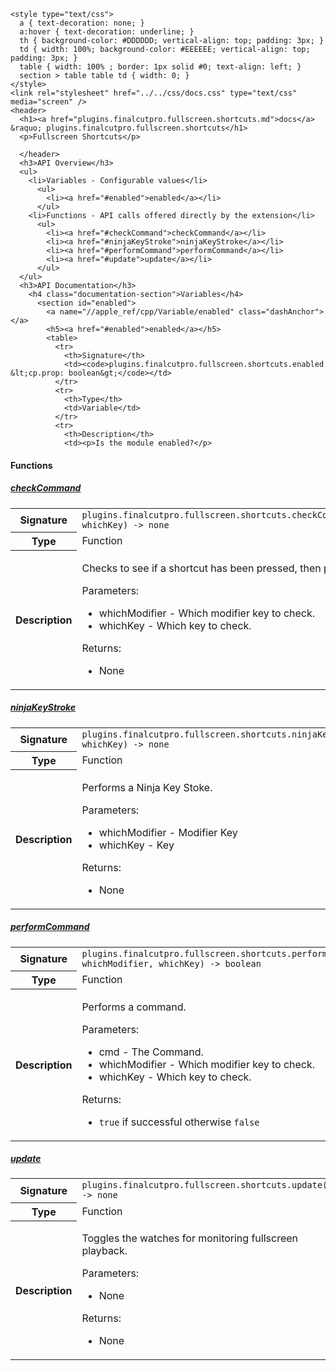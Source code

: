     <style type="text/css">
      a { text-decoration: none; }
      a:hover { text-decoration: underline; }
      th { background-color: #DDDDDD; vertical-align: top; padding: 3px; }
      td { width: 100%; background-color: #EEEEEE; vertical-align: top; padding: 3px; }
      table { width: 100% ; border: 1px solid #0; text-align: left; }
      section > table table td { width: 0; }
    </style>
    <link rel="stylesheet" href="../../css/docs.css" type="text/css" media="screen" />
    <header>
      <h1><a href="plugins.finalcutpro.fullscreen.shortcuts.md">docs</a> &raquo; plugins.finalcutpro.fullscreen.shortcuts</h1>
      <p>Fullscreen Shortcuts</p>

      </header>
      <h3>API Overview</h3>
      <ul>
        <li>Variables - Configurable values</li>
          <ul>
            <li><a href="#enabled">enabled</a></li>
          </ul>
        <li>Functions - API calls offered directly by the extension</li>
          <ul>
            <li><a href="#checkCommand">checkCommand</a></li>
            <li><a href="#ninjaKeyStroke">ninjaKeyStroke</a></li>
            <li><a href="#performCommand">performCommand</a></li>
            <li><a href="#update">update</a></li>
          </ul>
      </ul>
      <h3>API Documentation</h3>
        <h4 class="documentation-section">Variables</h4>
          <section id="enabled">
            <a name="//apple_ref/cpp/Variable/enabled" class="dashAnchor"></a>
            <h5><a href="#enabled">enabled</a></h5>
            <table>
              <tr>
                <th>Signature</th>
                <td><code>plugins.finalcutpro.fullscreen.shortcuts.enabled &lt;cp.prop: boolean&gt;</code></td>
              </tr>
              <tr>
                <th>Type</th>
                <td>Variable</td>
              </tr>
              <tr>
                <th>Description</th>
                <td><p>Is the module enabled?</p>
</td>
              </tr>
            </table>
          </section>
        <h4 class="documentation-section">Functions</h4>
          <section id="checkCommand">
            <a name="//apple_ref/cpp/Function/checkCommand" class="dashAnchor"></a>
            <h5><a href="#checkCommand">checkCommand</a></h5>
            <table>
              <tr>
                <th>Signature</th>
                <td><code>plugins.finalcutpro.fullscreen.shortcuts.checkCommand(whichModifier, whichKey) -&gt; none</code></td>
              </tr>
              <tr>
                <th>Type</th>
                <td>Function</td>
              </tr>
              <tr>
                <th>Description</th>
                <td><p>Checks to see if a shortcut has been pressed, then processes.</p>
<p>Parameters:</p>
<ul>
<li>whichModifier - Which modifier key to check.</li>
<li>whichKey - Which key to check.</li>
</ul>
<p>Returns:</p>
<ul>
<li>None</li>
</ul>
</td>
              </tr>
            </table>
          </section>
          <section id="ninjaKeyStroke">
            <a name="//apple_ref/cpp/Function/ninjaKeyStroke" class="dashAnchor"></a>
            <h5><a href="#ninjaKeyStroke">ninjaKeyStroke</a></h5>
            <table>
              <tr>
                <th>Signature</th>
                <td><code>plugins.finalcutpro.fullscreen.shortcuts.ninjaKeyStroke(whichModifier, whichKey) -&gt; none</code></td>
              </tr>
              <tr>
                <th>Type</th>
                <td>Function</td>
              </tr>
              <tr>
                <th>Description</th>
                <td><p>Performs a Ninja Key Stoke.</p>
<p>Parameters:</p>
<ul>
<li>whichModifier - Modifier Key</li>
<li>whichKey - Key</li>
</ul>
<p>Returns:</p>
<ul>
<li>None</li>
</ul>
</td>
              </tr>
            </table>
          </section>
          <section id="performCommand">
            <a name="//apple_ref/cpp/Function/performCommand" class="dashAnchor"></a>
            <h5><a href="#performCommand">performCommand</a></h5>
            <table>
              <tr>
                <th>Signature</th>
                <td><code>plugins.finalcutpro.fullscreen.shortcuts.performCommand(cmd, whichModifier, whichKey) -&gt; boolean</code></td>
              </tr>
              <tr>
                <th>Type</th>
                <td>Function</td>
              </tr>
              <tr>
                <th>Description</th>
                <td><p>Performs a command.</p>
<p>Parameters:</p>
<ul>
<li>cmd - The Command.</li>
<li>whichModifier - Which modifier key to check.</li>
<li>whichKey - Which key to check.</li>
</ul>
<p>Returns:</p>
<ul>
<li><code>true</code> if successful otherwise <code>false</code></li>
</ul>
</td>
              </tr>
            </table>
          </section>
          <section id="update">
            <a name="//apple_ref/cpp/Function/update" class="dashAnchor"></a>
            <h5><a href="#update">update</a></h5>
            <table>
              <tr>
                <th>Signature</th>
                <td><code>plugins.finalcutpro.fullscreen.shortcuts.update() -&gt; none</code></td>
              </tr>
              <tr>
                <th>Type</th>
                <td>Function</td>
              </tr>
              <tr>
                <th>Description</th>
                <td><p>Toggles the watches for monitoring fullscreen playback.</p>
<p>Parameters:</p>
<ul>
<li>None</li>
</ul>
<p>Returns:</p>
<ul>
<li>None</li>
</ul>
</td>
              </tr>
            </table>
          </section>
